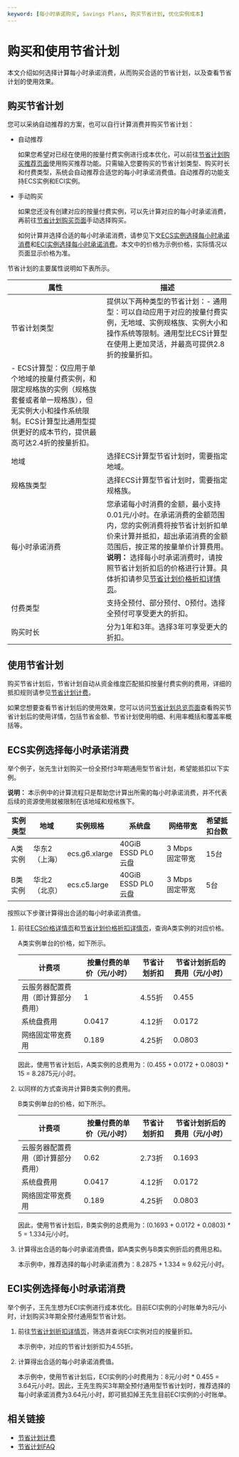 ```yaml
---
keyword: [每小时承诺购买, Savings Plans, 购买节省计划, 优化实例成本]
---
```


# 购买和使用节省计划

本文介绍如何选择计算每小时承诺消费，从而购买合适的节省计划，以及查看节省计划的使用效果。

## 购买节省计划

您可以采纳自动推荐的方案，也可以自行计算消费并购买节省计划：

-   自动推荐

    如果您希望对已经在使用的按量付费实例进行成本优化，可以前往[节省计划购买推荐页面](https://usercenter2.aliyun.com/resource/spn/recommend)使用购买推荐功能。只需输入您要购买的节省计划类型、购买时长和付费类型，系统会自动推荐合适您的每小时承诺消费值。自动推荐的功能支持ECS实例和ECI实例。

-   手动购买

    如果您还没有创建对应的按量付费实例，可以先计算对应的每小时承诺消费，再前往[节省计划购买页面](https://common-buy.aliyun.com/?spm=a2c81.a53620e.app.1.5a1011279HUkI1&commodityCode=savingplan_common_public_cn#/buy)手动选择购买。

    如何计算并选择合适的每小时承诺消费，请参见下文[ECS实例选择每小时承诺消费](#section_mk3_ije_9t8)和[ECI实例选择每小时承诺消费](#section_lhc_azk_pnx)。本文中的价格为示例价格，实际情况以页面显示价格为准。


节省计划的主要属性说明如下表所示。

|属性|描述|
|--|--|
|节省计划类型|提供以下两种类型的节省计划：-   通用型：可以自动应用于对应的按量付费实例，无地域、实例规格族、实例大小和操作系统等限制。通用型比ECS计算型在使用上更加灵活，并最高可提供2.8折的按量折扣。
-   ECS计算型：仅应用于单个地域的按量付费实例，和限定规格族的实例（规格族套餐或者单一规格族），但无实例大小和操作系统限制。ECS计算型比通用型提供更好的成本节约，提供最高可达2.4折的按量折扣。 |
|地域|选择ECS计算型节省计划时，需要指定地域。|
|规格族类型|选择ECS计算型节省计划时，需要指定规格族。|
|每小时承诺消费|您承诺每小时消费的金额，最小支持0.01元/小时。在承诺消费的金额范围内，您的实例消费将按节省计划折扣单价来计算并抵扣，超出承诺消费的金额范围后，按正常的按量单价计算费用。**说明：** 选择每小时承诺消费时，请按照节省计划折扣后的价格进行计算。具体折扣请参见[节省计划价格折扣详情页](https://usercenter2.aliyun.com/resource/spn/price)。 |
|付费类型|支持全预付、部分预付、0预付。选择全预付可享受更大的折扣。|
|购买时长|分为1年和3年。选择3年可享受更大的折扣。|

## 使用节省计划

购买节省计划后，节省计划自动从资金维度匹配抵扣按量付费实例的费用，详细的抵扣规则请参见[节省计划计费](/cn.zh-CN/产品定价/计费方式/节省计划.md)。

如果您想要查看节省计划后的使用效果，您可以访问[节省计划总览页面](https://usercenter2.aliyun.com/resource/spn/overview)查看购买节省计划后的使用详情，包括节省金额、节省计划使用明细、利用率概括和覆盖率概括等。

## ECS实例选择每小时承诺消费

举个例子，张先生计划购买一份全预付3年期通用型节省计划，希望能抵扣以下实例。

**说明：** 本示例中的计算流程只是帮助您计算出所需的每小时承诺消费，并不代表后续的资源使用就被限制在该地域和规格族下。

|实例类型|地域|实例规格|系统盘|网络带宽|希望抵扣台数|
|----|--|----|---|----|------|
|A类实例|华东2（上海）|ecs.g6.xlarge|40GiB ESSD PL0云盘|3 Mbps固定带宽|15台|
|B类实例|华北2（北京）|ecs.c5.large|40GiB ESSD PL0云盘|3 Mbps固定带宽|5台|

按照以下步骤计算得出合适的每小时承诺消费值。

1.  前往[ECS价格详情页](https://www.aliyun.com/price/product#/ecs/detail)和[节省计划价格折扣详情页](https://usercenter2.aliyun.com/resource/spn/price)，查询A类实例的对应价格。

    A类实例单台的价格，如下所示。

    |计费项|按量付费的单价（元/小时）|节省计划折扣|节省计划折后的费用（元/小时）|
    |---|-------------|------|---------------|
    |云服务器配置费用（即计算部分费用）|1|4.55折|0.455|
    |系统盘费用|0.0417|4.12折|0.0172|
    |网络固定带宽费用|0.189|4.25折|0.0803|

    因此，使用节省计划后，A类实例的总费用为：\(0.455 + 0.0172 + 0.0803\) \* 15 = 8.2875元/小时。

2.  以同样的方式查询并计算B类实例的费用。

    B类实例单台的价格，如下所示。

    |计费项|按量付费的单价（元/小时）|节省计划折扣|节省计划折后的费用（元/小时）|
    |---|-------------|------|---------------|
    |云服务器配置费用（即计算部分费用）|0.62|2.73折|0.1693|
    |系统盘费用|0.0417|4.12折|0.0172|
    |网络固定带宽费用|0.189|4.25折|0.0803|

    因此，使用节省计划后，B类实例的总费用为：\(0.1693 + 0.0172 + 0.0803\) \* 5 = 1.334元/小时。

3.  计算得出合适的每小时承诺消费值，即A类实例与B类实例折后的费用总和。

    本示例中，推荐选择的每小时承诺消费为：8.2875 + 1.334 ≈ 9.62元/小时。


## ECI实例选择每小时承诺消费

举个例子，王先生想为ECI实例进行成本优化。目前ECI实例的小时账单为8元/小时，计划购买3年期全预付通用型节省计划。

1.  前往[节省计划折扣详情页](https://usercenter2-intl.aliyun.com/resource/spn/price)，筛选并查询ECI实例对应的按量折扣。

    本示例中，对应的节省计划折扣为4.55折。

2.  计算得出合适的每小时承诺消费值。

    本示例中，使用节省计划后，ECI实例的小时费用为：8元/小时 \* 0.455 = 3.64元/小时。因此，王先生购买3年期全预付通用型节省计划时，推荐选择的每小时承诺消费为3.64元/小时，即可抵扣掉王先生目前ECI实例的小时账单。


## 相关链接

-   [节省计划计费](/cn.zh-CN/产品定价/计费方式/节省计划.md)
-   [节省计划FAQ](/cn.zh-CN/产品定价/计费FAQ.md)

